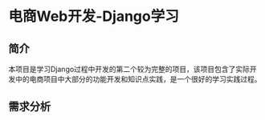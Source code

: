 # 电商Web开发-Django学习
## 简介
本项目是学习Django过程中开发的第二个较为完整的项目，该项目包含了实际开发中的电商项目中大部分的功能开发和知识点实践，是一个很好的学习实践过程。
## 需求分析


